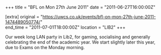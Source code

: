 +++
title = "BFL on Mon 27th June 2011"
date = "2011-06-27T16:00:00Z"

[extra]
original = "https://uwcs.co.uk/events/bfl-on-mon-27th-june-2011-1474489050774/"    
end_time = "2011-07-01T18:00:00Z"
location = "LIB2"
+++

Our week long LAN party in Lib2, for gaming, socialising and generally celebrating the end of the academic year. We start slightly later this year, due to Exams on the Monday morning.

